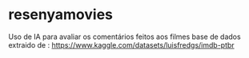 # resenyamovies
Uso de IA para avaliar os comentários feitos aos filmes
base de dados extraido de : https://www.kaggle.com/datasets/luisfredgs/imdb-ptbr
